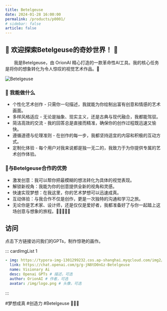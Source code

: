 ```yaml
---
title: Betelgeuse
date: 2024-01-28 16:00:00
permalink: /products/p0001/
# sidebar: false
article: false
---
```

## 🎉 欢迎探索Betelgeuse的奇妙世界！ 🌈

&emsp;&emsp;我是Betelgeuse，由 OrionAI 精心打造的一款革命性AI工具。我的核心任务是将你的想象转化为令人惊叹的视觉艺术作品。🎨

![Betelgeuse](https://typora-img-1301299232.cos.ap-shanghai.myqcloud.com/img2/202401280110015.png)
### 🚀 我能做什么

- 个性化艺术创作 - 只需你一句描述，我就能为你绘制出富有创意和情感的艺术画面。
- 多样风格适应 - 无论是抽象、现实主义，还是古典与现代融合，我都能驾驭。
- 简洁高效的交流 - 我的回答总是直接而精准，确保你的创作过程既迅速又愉快。
- 遵循道德与伦理准则 - 在创作的每一步，我都坚持适宜的内容和积极的互动方式。
- 定制化体验 - 每个用户对我来说都是独一无二的，我致力于为你提供专属的艺术创作体验。

### 🌟与Betelgeuse合作的优势

- 激发创意：我可以帮你把最模糊的想法转化为具体的视觉表现。
- 解锁新视角：我能为你的创意提供全新的视角和灵感。
- 快速实现梦想：在我这里，你的艺术梦想可以迅速成真。
- 互动体验：与我合作不仅是创作，更是一次独特的沟通和学习之旅。
- 无论你是艺术家、设计师，还是仅仅是爱好者，我都准备好了与你一起踏上这场创意与想象的旅程。🌟👨‍🎨👩‍🎨

## 访问

点击下方链接访问我们的GPTs，制作惊艳的画作。

::: cardImgList 1
```yaml
- img: https://typora-img-1301299232.cos.ap-shanghai.myqcloud.com/img2/202401280110015.png
  link: https://chat.openai.com/g/g-jN8tD0nGz-Betelgeuse
  name: Visionary Ai
  desc: Openai GPTs # 描述，可选
  author: OrionAI # 作者，可选
  avatar: /img/logo.png # 头像，可选
```
:::
<br>

#梦想成真 #创造力 #Betelgeuse 🚀🎨💫